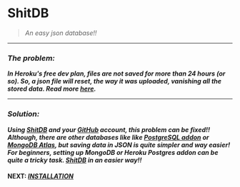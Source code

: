# ShitDB
> *An easy json database!!*
---



### *The problem:*
***In Heroku's free dev plan, files are not saved for more than 24 hours (or so). So, a json file will reset, the way it was uploaded, vanishing all the stored data. Read more [here](https://devcenter.heroku.com/articles/active-storage-on-heroku).***

---

### *Solution:*
***Using [ShitDB](https://github.com/v1s1t0r999/ShitDB) and your [GitHub](https://github.com) account, this problem can be fixed!!*** \
***Although, there are other databases like like [PostgreSQL addon](https://elements.heroku.com/addons/heroku-postgresql) or [MongoDB Atlas](https://www.mongodb.com/developer/how-to/use-atlas-on-heroku), but saving data in JSON is quite simpler and way easier!*** \
***For beginners, setting up MongoDB or Heroku Postgres addon can be quite a tricky task. [ShitDB](https://github.com/v1s1t0r999/SHitDB) in an easier way!!***

#### NEXT: [*INSTALLATION*](https://v1s1t0r999.github.io/ShitDB/installation)
